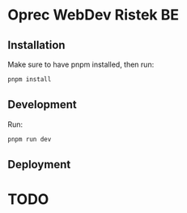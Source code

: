 # Oprec WebDev Ristek BE

## Installation
Make sure to have pnpm installed, then run:
```sh
pnpm install
```

## Development
Run:
```sh
pnpm run dev
```


## Deployment

# TODO
